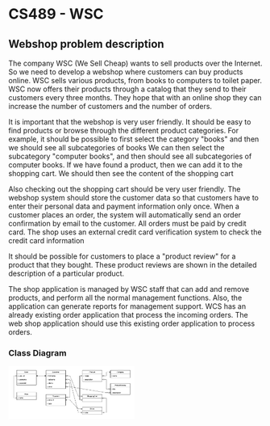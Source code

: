 # CS489 - WSC

## Webshop problem description
The company WSC (We Sell Cheap) wants to sell products over the Internet. So we need to develop a webshop where customers can buy products online. WSC sells various products, from books to computers to toilet paper.
WSC now offers their products through a catalog that they send to their customers every three months. They hope that with an online shop they can increase the number of customers and the number of orders.

It is important that the webshop is very user friendly. It should be easy to find products or browse through the different product categories. For example, it should be possible to first select the category "books" and then we should see all subcategories of books We can then select the subcategory "computer books", and then should see all subcategories of computer books. If we have found a product, then we can add it to the shopping cart. We should then see the content of the shopping cart

Also checking out the shopping cart should be very user friendly. The webshop system should store the customer data so that customers have to enter their personal data and payment information only once. When a customer places an order, the system will automatically send an order confirmation by email to the customer. All orders must be paid by credit card. The shop uses an external credit card verification system to check the credit card information

It should be possible for customers to place a "product review" for a product that they bought. These product reviews are shown in the detailed description of a particular product.

The shop application is managed by WSC staff that can add and remove products, and perform all the normal management functions.
Also, the application can generate reports for management support.
WCS has an already existing order application that process the incoming orders. The web shop application should use this existing order application to process orders.

### Class Diagram
<img width="250" src="https://github.com/taingy-srun/cs489-wsc/blob/wsc/docs/WSC-ClassDiagram.png">